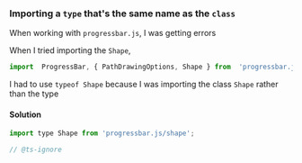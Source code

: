 
### Importing a `type` that's the same name as the `class`
When working with `progressbar.js`, I was getting errors

When I tried importing the `Shape`, 

```jsx
import  ProgressBar, { PathDrawingOptions, Shape } from  'progressbar.js';
```

I had to use `typeof Shape` because I was importing the class `Shape` rather than the type


#### Solution

```jsx
import type Shape from 'progressbar.js/shape';
```

```typescript
// @ts-ignore
```
